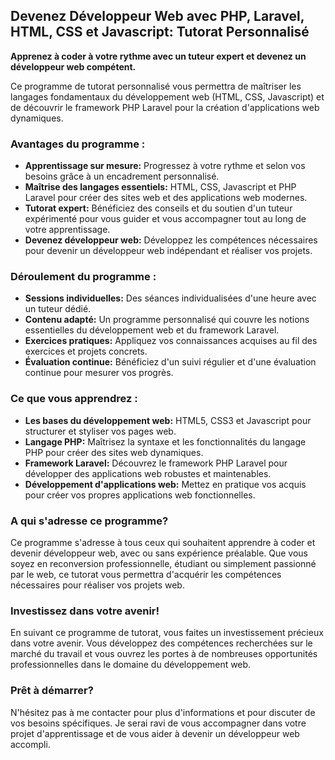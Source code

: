 ## Devenez Développeur Web avec PHP, Laravel, HTML, CSS et Javascript: Tutorat Personnalisé

**Apprenez à coder à votre rythme avec un tuteur expert et devenez un développeur web compétent.**

Ce programme de tutorat personnalisé vous permettra de maîtriser les langages fondamentaux du développement web (HTML, CSS, Javascript) et de découvrir le framework PHP Laravel pour la création d'applications web dynamiques.

### Avantages du programme :

* **Apprentissage sur mesure:** Progressez à votre rythme et selon vos besoins grâce à un encadrement personnalisé.
* **Maîtrise des langages essentiels:** HTML, CSS, Javascript et PHP Laravel pour créer des sites web et des applications web modernes.
* **Tutorat expert:** Bénéficiez des conseils et du soutien d'un tuteur expérimenté pour vous guider et vous accompagner tout au long de votre apprentissage.
* **Devenez développeur web:** Développez les compétences nécessaires pour devenir un développeur web indépendant et réaliser vos projets.

### Déroulement du programme :

* **Sessions individuelles:** Des séances individualisées d'une heure avec un tuteur dédié.
* **Contenu adapté:** Un programme personnalisé qui couvre les notions essentielles du développement web et du framework Laravel.
* **Exercices pratiques:** Appliquez vos connaissances acquises au fil des exercices et projets concrets.
* **Évaluation continue:** Bénéficiez d'un suivi régulier et d'une évaluation continue pour mesurer vos progrès.

### Ce que vous apprendrez :

* **Les bases du développement web:** HTML5, CSS3 et Javascript pour structurer et styliser vos pages web.
* **Langage PHP:** Maîtrisez la syntaxe et les fonctionnalités du langage PHP pour créer des sites web dynamiques.
* **Framework Laravel:** Découvrez le framework PHP Laravel pour développer des applications web robustes et maintenables.
* **Développement d'applications web:** Mettez en pratique vos acquis pour créer vos propres applications web fonctionnelles.

### A qui s'adresse ce programme?

Ce programme s'adresse à tous ceux qui souhaitent apprendre à coder et devenir développeur web, avec ou sans expérience préalable. Que vous soyez en reconversion professionnelle, étudiant ou simplement passionné par le web, ce tutorat vous permettra d'acquérir les compétences nécessaires pour réaliser vos projets web.

### Investissez dans votre avenir!

En suivant ce programme de tutorat, vous faites un investissement précieux dans votre avenir. Vous développez des compétences recherchées sur le marché du travail et vous ouvrez les portes à de nombreuses opportunités professionnelles dans le domaine du développement web.

### Prêt à démarrer?

N'hésitez pas à me contacter pour plus d'informations et pour discuter de vos besoins spécifiques. Je serai ravi de vous accompagner dans votre projet d'apprentissage et de vous aider à devenir un développeur web accompli.
